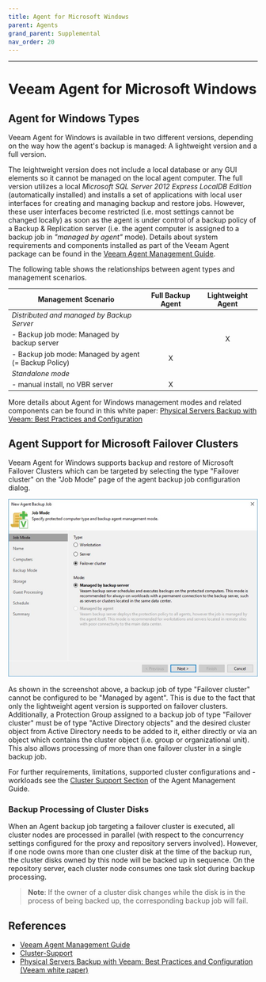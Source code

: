 ```yaml
---
title: Agent for Microsoft Windows
parent: Agents
grand_parent: Supplemental
nav_order: 20
---
```


---
# Veeam Agent for Microsoft Windows

## Agent for Windows Types
Veeam Agent for Windows is available in two different versions, depending on the way how the agent's backup is managed: A lightweight version and a full version.

The leightweight version does not include a local database or any GUI elements so it cannot be managed on the local agent computer. The full version utilizes a local *Microsoft SQL Server 2012 Express LocalDB Edition* (automatically installed) and installs a set of applications with local user interfaces for creating and managing backup and restore jobs. However, these user interfaces become restricted (i.e. most settings cannot be changed locally) as soon as the agent is under control of a backup policy of a Backup & Replication server (i.e. the agent computer is assigned to a backup job in _"managed by agent"_ mode). Details about system requirements and components installed as part of the Veeam Agent package can be found in the [Veeam Agent Management Guide].

The following table shows the relationships between agent types and management scenarios.

| **Management Scenario** | Full Backup Agent | Lightweight Agent |
| --- | :---: | :---: |
| *Distributed and managed by Backup Server* |  |  |
| - Backup job mode: Managed by backup server |  | X |
| - Backup job mode: Managed by agent (= Backup Policy) | X |  |
| *Standalone mode* |  |  |
| - manual install, no VBR server | X |  |

More details about Agent for Windows management modes and related components can be found in this white paper: [Physical Servers Backup with Veeam: Best Practices and Configuration][VAW Whitepaper]

## Agent Support for Microsoft Failover Clusters
Veeam Agent for Windows supports backup and restore of Microsoft Failover Clusters which can be targeted by selecting the type "Failover cluster" on the "Job Mode" page of the agent backup job configuration dialog.

![cluster-job](media/agent_management_image_jobmode_cluster.png)

As shown in the screenshot above, a backup job of type "Failover cluster" cannot be configured to be "Managed by agent". This is due to the fact that only the lightweight agent version is supported on failover clusters. Additionally, a Protection Group assigned to a backup job of type "Failover cluster" must be of type "Active Directory objects" and the desired cluster object from Active Directory needs to be added to it, either directly or via an object which contains the cluster object (i.e. group or organizational unit). This also allows processing of more than one failover cluster in a single backup job.

For further requirements, limitations, supported cluster configurations and -workloads see the [Cluster Support Section][Cluster-Support] of the Agent Management Guide.

### Backup Processing of Cluster Disks
When an Agent backup job targeting a failover cluster is executed, all cluster nodes are processed in parallel (with respect to the concurrency settings configured for the proxy and repository servers involved). However, if one node owns more than one cluster disk at the time of the backup run, the cluster disks owned by this node will be backed up in sequence. On the repository server, each cluster node consumes one task slot during backup processing.

>**Note**: If the owner of a cluster disk changes while the disk is in the process of being backed up, the corresponding backup job will fail.

## References
- [Veeam Agent Management Guide]
- [Cluster-Support]
- [Physical Servers Backup with Veeam: Best Practices and Configuration (Veeam white paper)][VAW Whitepaper]

<!-- referenced links -->
[Veeam Agent Management Guide]: https://helpcenter.veeam.com/docs/backup/agents/index.html
[Cluster-Support]: https://helpcenter.veeam.com/docs/backup/agents/cluster_support.html
[VAW Whitepaper]: https://www.veeam.com/wp-physical-servers-backup-best-practices-configuration.html
